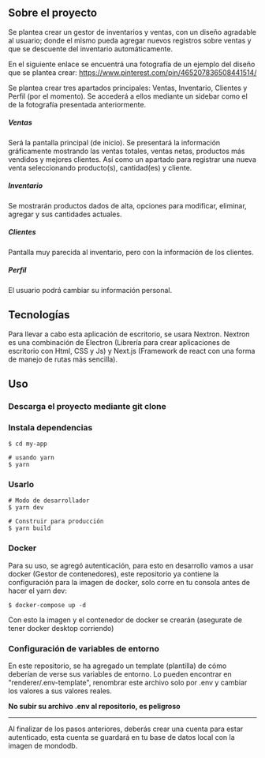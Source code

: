 ## Sobre el proyecto

Se plantea crear un gestor de inventarios y ventas, con un diseño agradable al usuario; donde el mismo pueda agregar nuevos registros sobre ventas y que se descuente del inventario automáticamente.

En el siguiente enlace se encuentrá una fotografía de un ejemplo del diseño que se plantea crear: https://www.pinterest.com/pin/465207836508441514/

Se plantea crear tres apartados principales: Ventas, Inventario, Clientes y Perfil (por el momento). Se accederá a ellos mediante un sidebar como el de la fotografía presentada anteriormente.

##### Ventas

Será la pantalla principal (de inicio). Se presentará la información gráficamente mostrando las ventas totales, ventas netas, productos más vendidos y mejores clientes. Así como un apartado para registrar una nueva venta seleccionando producto(s), cantidad(es) y cliente.

##### Inventario

Se mostrarán productos dados de alta, opciones para modificar, eliminar, agregar y sus cantidades actuales.

##### Clientes

Pantalla muy parecida al inventario, pero con la información de los clientes.

##### Perfil

El usuario podrá cambiar su información personal.

## Tecnologías

Para llevar a cabo esta aplicación de escritorio, se usara Nextron. Nextron es una combinación de Electron (Librería para crear aplicaciones de escritorio con Html, CSS y Js) y Next.js (Framework de react con una forma de manejo de rutas más sencilla).

## Uso

### Descarga el proyecto mediante git clone

### Instala dependencias

```
$ cd my-app

# usando yarn
$ yarn
```

### Usarlo

```
# Modo de desarrollador
$ yarn dev

# Construir para producción
$ yarn build
```

### Docker

Para su uso, se agregó autenticación, para esto en desarrollo vamos a usar docker (Gestor de contenedores), este repositorio ya contiene la configuración para la imagen de docker, solo corre en tu consola antes de hacer el yarn dev:

```
$ docker-compose up -d
```

Con esto la imagen y el contenedor de docker se crearán (asegurate de tener docker desktop corriendo)

### Configuración de variables de entorno

En este repositorio, se ha agregado un template (plantilla) de cómo deberían de verse sus variables de entorno. Lo pueden encontrar en "renderer/.env-template", renombrar este archivo solo por .env y cambiar los valores a sus valores reales.

**No subir su archivo .env al repositorio, es peligroso**

---

Al finalizar de los pasos anteriores, deberás crear una cuenta para estar autenticado, esta cuenta se guardará en tu base de datos local con la imagen de mondodb.
